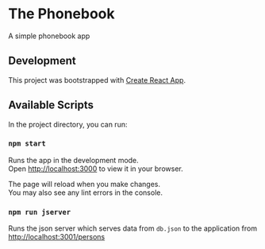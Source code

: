 # The Phonebook

A simple phonebook app

## Development

This project was bootstrapped with [Create React App](https://github.com/facebook/create-react-app).

## Available Scripts

In the project directory, you can run:

### `npm start`

Runs the app in the development mode.\
Open [http://localhost:3000](http://localhost:3000) to view it in your browser.

The page will reload when you make changes.\
You may also see any lint errors in the console.

### `npm run jserver`

Runs the json server which serves data from `db.json` to the application from [http://localhost:3001/persons](http://localhost:3001/persons)
